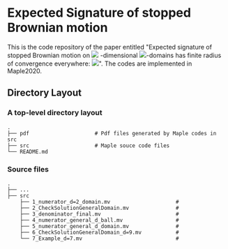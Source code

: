 #  Expected Signature of stopped Brownian motion

 This is the code repository of the paper entitled "Expected signature of stopped Brownian motion on <img src="https://render.githubusercontent.com/render/math?math=%24d%24"> -dimensional <img src="https://render.githubusercontent.com/render/math?math=%24C%5E%7B2%2C%20%5Calpha%7D%24">-domains has finite radius of convergence everywhere: <img src="https://render.githubusercontent.com/render/math?math=%242%20%5Cleq%20d%20%5Cleq%208%24">". The codes are implemented in Maple2020.
 
 ## Directory Layout 
 ### A top-level directory layout
    .
    ├── pdf                     # Pdf files generated by Maple codes in src
    ├── src                     # Maple souce code files 
    └── README.md
### Source files
    .
    ├── ...
    ├── src
        ├── 1_numerator_d=2_domain.mv                     # 
        ├── 2_CheckSolutionGeneralDomain.mv               #  
        ├── 3_denominator_final.mv                        #
        ├── 4_numerator_general_d_ball.mv                 #
        ├── 5_numerator_general_d_domain.mv               #
        ├── 6_CheckSolutionGeneralDomain_d=9.mv           #
        └── 7_Example_d=7.mv                              #
